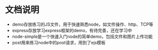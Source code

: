 
文档说明
===
* demo存放练习的JS文件，用于快速熟悉node，如文件操作、http、TCP等
* express存放学习express框架的demo，有待完善，还在学习中
* node-simple是一个快速入门node的简单demo，包括文件和图片上传功能
* post用来练习node中的post请求，用到了ejs模板
